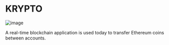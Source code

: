 # KRYPTO
![image](https://github.com/RAHUKKRRANJAN/KRYPTO/assets/95334918/27c854e6-f16e-4a43-b845-a5fa896091cf)


A real-time blockchain application is used today to transfer Ethereum coins between accounts.
